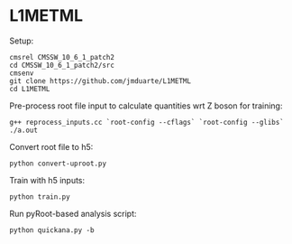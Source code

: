 # L1METML

Setup:
```
cmsrel CMSSW_10_6_1_patch2
cd CMSSW_10_6_1_patch2/src
cmsenv
git clone https://github.com/jmduarte/L1METML
cd L1METML
```


Pre-process root file input to calculate quantities wrt Z boson for training:
```
g++ reprocess_inputs.cc `root-config --cflags` `root-config --glibs`
./a.out
```

Convert root file to h5:
```
python convert-uproot.py
```

Train with h5 inputs:
```
python train.py
```

Run pyRoot-based analysis script:
```
python quickana.py -b
```

